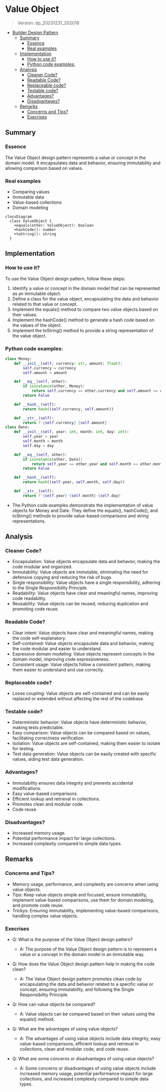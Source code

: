 
# Value Object
> Version: dp_20231231_202019

- [Builder Design Pattern](#builder-design-pattern)
   * [Summary](#summary)
      + [Essence](#essence)
      + [Real examples](#real-examples)
   * [Implementation](#implementation)
      + [How to use it?](#how-to-use-it)
      + [Python code examples:](#python-code-examples)
   * [Analysis](#analysis)
      + [Cleaner Code?](#cleaner-code)
      + [Readable Code?](#readable-code)
      + [Replaceable code?](#replaceable-code)
      + [Testable code?](#testable-code)
      + [Advantages?](#advantages)
      + [Disadvantages?](#disadvantages)
   * [Remarks](#remarks)
      + [Concerns and Tips?](#concerns-and-tips)
      + [Execrises](#execrises)

## Summary

### Essence
The Value Object design pattern represents a value or concept in the domain model. It encapsulates data and behavior, ensuring immutability and allowing comparison based on values.

### Real examples

- Comparing values
- Immutable data
- Value-based collections
- Domain modeling


```mermaid
classDiagram
  class ValueObject {
    +equals(other: ValueObject): boolean
    +hashCode(): number
    +toString(): string
  }
```

## Implementation
### How to use it?
To use the Value Object design pattern, follow these steps:
1. Identify a value or concept in the domain model that can be represented as an immutable object.
2. Define a class for the value object, encapsulating the data and behavior related to that value or concept.
3. Implement the equals() method to compare two value objects based on their values.
4. Implement the hashCode() method to generate a hash code based on the values of the object.
5. Implement the toString() method to provide a string representation of the value object.

### Python code examples:
```python
class Money:
    def __init__(self, currency: str, amount: float):
        self.currency = currency
        self.amount = amount

    def __eq__(self, other):
        if isinstance(other, Money):
            return self.currency == other.currency and self.amount == other.amount
        return False

    def __hash__(self):
        return hash((self.currency, self.amount))

    def __str__(self):
        return f'{self.currency} {self.amount}'
class Date:
    def __init__(self, year: int, month: int, day: int):
        self.year = year
        self.month = month
        self.day = day

    def __eq__(self, other):
        if isinstance(other, Date):
            return self.year == other.year and self.month == other.month and self.day == other.day
        return False

    def __hash__(self):
        return hash((self.year, self.month, self.day))

    def __str__(self):
        return f'{self.year}-{self.month}-{self.day}'
```

- The Python code examples demonstrate the implementation of value objects for Money and Date. They define the equals(), hashCode(), and toString() methods to provide value-based comparisons and string representations.   


## Analysis
### Cleaner Code?

- Encapsulation: Value objects encapsulate data and behavior, making the code modular and organized.
- Immutability: Value objects are immutable, eliminating the need for defensive copying and reducing the risk of bugs.
- Single responsibility: Value objects have a single responsibility, adhering to the Single Responsibility Principle.
- Readability: Value objects have clear and meaningful names, improving code readability.
- Reusability: Value objects can be reused, reducing duplication and promoting code reuse.

### Readable Code?

- Clear intent: Value objects have clear and meaningful names, making the code self-explanatory.
- Self-contained: Value objects encapsulate data and behavior, making the code modular and easier to understand.
- Expressive domain modeling: Value objects represent concepts in the domain model, improving code expressiveness.
- Consistent usage: Value objects follow a consistent pattern, making them easier to understand and use correctly.

### Replaceable code?

- Loose coupling: Value objects are self-contained and can be easily replaced or extended without affecting the rest of the codebase.

### Testable code?

- Deterministic behavior: Value objects have deterministic behavior, making tests predictable.
- Easy comparison: Value objects can be compared based on values, facilitating correctness verification.
- Isolation: Value objects are self-contained, making them easier to isolate for testing.
- Test data generation: Value objects can be easily created with specific values, aiding test data generation.

### Advantages?

- Immutability ensures data integrity and prevents accidental modifications.
- Easy value-based comparisons.
- Efficient lookup and retrieval in collections.
- Promotes clean and modular code.
- Code reuse.

### Disadvantages?

- Increased memory usage.
- Potential performance impact for large collections.
- Increased complexity compared to simple data types.


## Remarks
### Concerns and Tips?

- Memory usage, performance, and complexity are concerns when using value objects.
- Tips: Keep value objects simple and focused, ensure immutability, implement value-based comparisons, use them for domain modeling, and promote code reuse.
- Trickys: Ensuring immutability, implementing value-based comparisons, handling complex value objects.


### Execrises

- Q: What is the purpose of the Value Object design pattern?

  - A: The purpose of the Value Object design pattern is to represent a value or a concept in the domain model in an immutable way.
- Q: How does the Value Object design pattern help in making the code clean?

  - A: The Value Object design pattern promotes clean code by encapsulating the data and behavior related to a specific value or concept, ensuring immutability, and following the Single Responsibility Principle.
- Q: How can value objects be compared?

  - A: Value objects can be compared based on their values using the equals() method.
- Q: What are the advantages of using value objects?

  - A: The advantages of using value objects include data integrity, easy value-based comparisons, efficient lookup and retrieval in collections, clean and modular code, and code reuse.
- Q: What are some concerns or disadvantages of using value objects?

  - A: Some concerns or disadvantages of using value objects include increased memory usage, potential performance impact for large collections, and increased complexity compared to simple data types.

